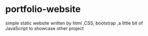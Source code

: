 # portfolio-website
simple static website written by html ,CSS,  bootstrap ,a little bit of JavaScript  to showcase other project
